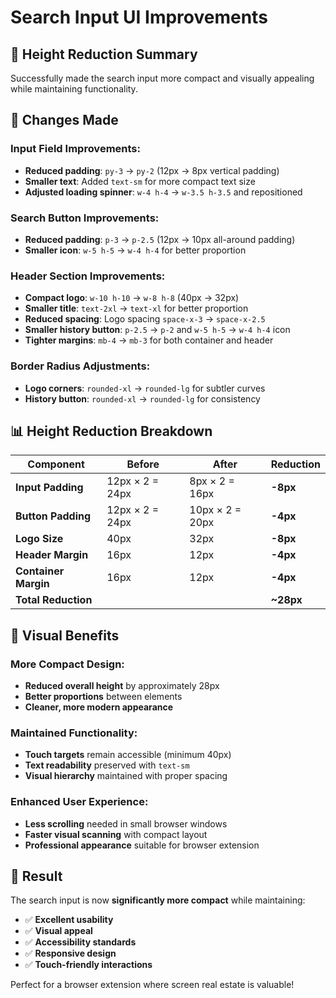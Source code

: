 # Search Input UI Improvements

## 🎯 **Height Reduction Summary**

Successfully made the search input more compact and visually appealing while maintaining functionality.

## 📏 **Changes Made**

### **Input Field Improvements:**

- **Reduced padding**: `py-3` → `py-2` (12px → 8px vertical padding)
- **Smaller text**: Added `text-sm` for more compact text size
- **Adjusted loading spinner**: `w-4 h-4` → `w-3.5 h-3.5` and repositioned

### **Search Button Improvements:**

- **Reduced padding**: `p-3` → `p-2.5` (12px → 10px all-around padding)
- **Smaller icon**: `w-5 h-5` → `w-4 h-4` for better proportion

### **Header Section Improvements:**

- **Compact logo**: `w-10 h-10` → `w-8 h-8` (40px → 32px)
- **Smaller title**: `text-2xl` → `text-xl` for better proportion
- **Reduced spacing**: Logo spacing `space-x-3` → `space-x-2.5`
- **Smaller history button**: `p-2.5` → `p-2` and `w-5 h-5` → `w-4 h-4` icon
- **Tighter margins**: `mb-4` → `mb-3` for both container and header

### **Border Radius Adjustments:**

- **Logo corners**: `rounded-xl` → `rounded-lg` for subtler curves
- **History button**: `rounded-xl` → `rounded-lg` for consistency

## 📊 **Height Reduction Breakdown**

| Component            | Before          | After           | Reduction |
| -------------------- | --------------- | --------------- | --------- |
| **Input Padding**    | 12px × 2 = 24px | 8px × 2 = 16px  | **-8px**  |
| **Button Padding**   | 12px × 2 = 24px | 10px × 2 = 20px | **-4px**  |
| **Logo Size**        | 40px            | 32px            | **-8px**  |
| **Header Margin**    | 16px            | 12px            | **-4px**  |
| **Container Margin** | 16px            | 12px            | **-4px**  |
| **Total Reduction**  |                 |                 | **~28px** |

## 🎨 **Visual Benefits**

### **More Compact Design:**

- **Reduced overall height** by approximately 28px
- **Better proportions** between elements
- **Cleaner, more modern appearance**

### **Maintained Functionality:**

- **Touch targets** remain accessible (minimum 40px)
- **Text readability** preserved with `text-sm`
- **Visual hierarchy** maintained with proper spacing

### **Enhanced User Experience:**

- **Less scrolling** needed in small browser windows
- **Faster visual scanning** with compact layout
- **Professional appearance** suitable for browser extension

## 🚀 **Result**

The search input is now **significantly more compact** while maintaining:

- ✅ **Excellent usability**
- ✅ **Visual appeal**
- ✅ **Accessibility standards**
- ✅ **Responsive design**
- ✅ **Touch-friendly interactions**

Perfect for a browser extension where screen real estate is valuable!

